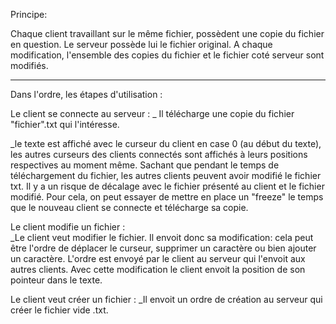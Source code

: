 

Principe:

Chaque client travaillant sur le même fichier, possèdent une copie du fichier en question.
Le serveur possède lui le fichier original.
A chaque modification, l'ensemble des copies du fichier et le fichier coté serveur sont modifiés. 

****************************************************************************************************************************
Dans l'ordre, les étapes d'utilisation :

Le client se connecte au serveur :
  _ Il télécharge une copie du fichier "fichier".txt qui l'intéresse.
  
  _le texte est affiché avec le curseur du client en case 0 (au début du texte), les autres curseurs des clients connectés sont affichés à leurs positions respectives au moment même. Sachant que pendant le temps de téléchargement du fichier, les autres clients peuvent avoir modifié le fichier txt. Il y a un risque de décalage avec le fichier présenté au client et le fichier modifié. Pour cela, on peut essayer de mettre en place un "freeze" le temps que le nouveau client se connecte et télécharge sa copie. 
    
Le client modifie un fichier :  
  _Le client veut modifier le fichier. Il envoit donc sa modification: cela peut être l'ordre de déplacer le curseur, supprimer un caractère ou bien ajouter un caractère. L'ordre est envoyé par le client au serveur qui l'envoit aux autres clients. Avec cette modification le client envoit la position de son pointeur dans le texte.

Le client veut créer un fichier :
  _Il envoit un ordre de création au serveur qui créer le fichier vide .txt.
  
